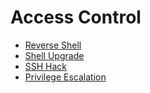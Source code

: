 # Access Control


- [Reverse Shell](https://github.com/Dyvan97/appunti/blob/main/Access%20Control/reverse_shell.md)
- [Shell Upgrade](https://github.com/Dyvan97/appunti/blob/main/Access%20Control/shell_upgrade.md)
- [SSH Hack](https://github.com/Dyvan97/appunti/blob/main/Access%20Control/ssh_hack.md)
- [Privilege Escalation](https://github.com/Dyvan97/appunti/blob/main/Access%20Control/privilege_escalation.md)
